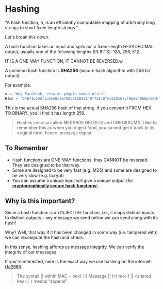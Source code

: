 # Hashing

"A hash function, h, is an efficiently computable mapping of arbitrarily long strings to short fixed length strings."

Let's break this down.

A hash function takes an input and spits out a fixed-length HEXADECIMAL output, usually one of the following lengths (IN BITS): 128, 256, 512.

IT IS A ONE-WAY FUNCTION, IT CANNOT BE REVERSED.w

A common hash function is **SHA256** (secure hash algorithm with 256 bit output).

For example:

```python
m = "Hey Facebook, show me people named Alice"
H(m) = "04671cb9dfab66e0cee793c61384a140f7d2c0fb6610167cf8be54956be034c7"
```

This is the actual SHA256 hash of that string, if you convert it FROM HEX TO BINARY, you'll find it has length 256.

> Hashes are also called MESSAGE DIGESTS and CHECKSUMS. I like to remember this as when you digest food, you cannot get it back to its original form, hence: message digest.

## To Remember

* Hash functions are ONE-WAY functions, they CANNOT be reversed. They are designed to be that way.
* Some are designed to be very fast (e.g. MD5) and some are designed to be very slow (e.g. bcrypt)
* You can assume a unique input will give a unique output (for [**cryptographically secure hash functions**](https://en.wikipedia.org/wiki/Cryptographic_hash_function))

## Why is this important?

Since a hash function is an INJECTIVE function, i.e., it maps distinct inputs to distinct outputs - any message we send online we can send along with its hash!

Why? Well, that way if it has been changed in some way (i.e. tampered with) we can recompute the hash and check. 

In this sense, hashing affords us message integrity. We can verify the integrity of our messages.

If you're interested, here is the exact way we use hashing on the internet: [rfc2660](https://datatracker.ietf.org/doc/html/rfc2660#section-2.4.5)

> The syntax || within MAC = hex( H( Message || [\<time\>] || \<shared key\> ) ) means "append"